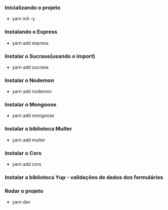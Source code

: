 ### Inicializando o projeto
- yarn init -y

### Instalando o Express
- yarn add express

### Instalar o Sucrase(usando o import)
- yarn add sucrase

### Instalar o Nodemon
- yarn add nodemon

### Instalar o Mongoose
- yarn add mongoose

### Instalar a biblioteca Multer
- yarn add multer

### Instalar o Cors
- yarn add cors

### Instalar a biblioteca Yup - validações de dados dos formulários

### Rodar o projeto 
- yarn dev